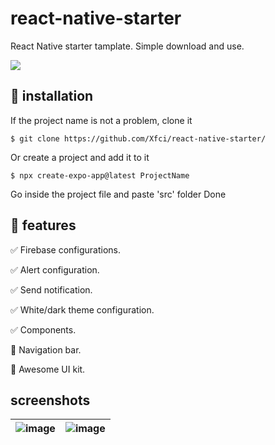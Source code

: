 # react-native-starter
React Native starter tamplate. Simple download and use. 

![](https://img.shields.io/badge/version-0.6-blue)

## 📂 installation
If the project name is not a problem, clone it

`$ git clone https://github.com/Xfci/react-native-starter/`


Or create a project and add it to it

`$ npx create-expo-app@latest ProjectName`

Go inside the project file and paste 'src' folder
Done

## 🧩 features
✅ Firebase configurations.

✅ Alert configuration.

✅ Send notification.

✅ White/dark theme configuration.

✅ Components.

🚧 Navigation bar.

🚧 Awesome UI kit.

## screenshots

| ![image](https://github.com/user-attachments/assets/c7a2f2c6-44c0-487d-9ad6-f951d0b1a6ba) | ![image](https://github.com/user-attachments/assets/f6d30554-f07d-45cb-a64d-9c8749cf9872) |
|----------------------------------|----------------------------------|
